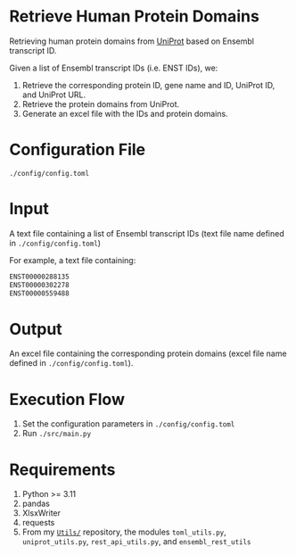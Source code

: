 # Retrieve Human Protein Domains

Retrieving human protein domains from [UniProt](https://www.uniprot.org) based on Ensembl transcript ID.

Given a list of Ensembl transcript IDs (i.e. ENST IDs), we:
1. Retrieve the corresponding protein ID, gene name and ID, UniProt ID, and UniProt URL.
1. Retrieve the protein domains from UniProt.
1. Generate an excel file with the IDs and protein domains.


# Configuration File
`./config/config.toml`

# Input
A text file containing a list of Ensembl transcript IDs (text file name defined in `./config/config.toml`)

For example, a text file containing:
```python 
ENST00000288135
ENST00000302278
ENST00000559488
```

# Output
An excel file containing the corresponding protein domains (excel file name defined in `./config/config.toml`).

# Execution Flow
1. Set the configuration parameters in `./config/config.toml`
1. Run `./src/main.py`

# Requirements
1. Python >= 3.11
1. pandas
1. XlsxWriter
1. requests
1. From my [`Utils/`](https://github.com/yoramzarai/Utils) repository, the modules `toml_utils.py`, `uniprot_utils.py`, `rest_api_utils.py`, and `ensembl_rest_utils`

